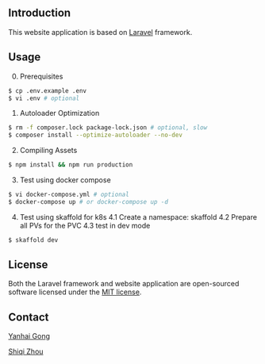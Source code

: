 ## Introduction

This website application is based on [Laravel](https://laravel.com) framework.

## Usage

0. Prerequisites
```bash
$ cp .env.example .env
$ vi .env # optional
```

1. Autoloader Optimization
```bash
$ rm -f composer.lock package-lock.json # optional, slow
$ composer install --optimize-autoloader --no-dev
```

2. Compiling Assets
```bash
$ npm install && npm run production
```

3. Test using docker compose
```bash
$ vi docker-compose.yml # optional
$ docker-compose up # or docker-compose up -d
```

4. Test using skaffold for k8s
4.1 Create a namespace: skaffold
4.2 Prepare all PVs for the PVC
4.3 test in dev mode
```bash
$ skaffold dev

```

## License

Both the Laravel framework and website application are open-sourced software licensed under the [MIT license](https://opensource.org/licenses/MIT).

## Contact

[Yanhai Gong](mailto:gongyh@qibebt.ac.cn)

[Shiqi Zhou](mailto:zhousq@qibebt.ac.cn)

